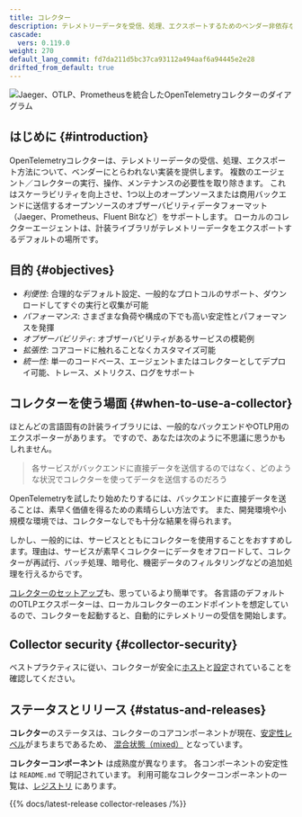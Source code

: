 ```yaml
---
title: コレクター
description: テレメトリーデータを受信、処理、エクスポートするためのベンダー非依存な方法
cascade:
  vers: 0.119.0
weight: 270
default_lang_commit: fd7da211d5bc37ca93112a494aaf6a94445e2e28
drifted_from_default: true
---
```


![Jaeger、OTLP、Prometheusを統合したOpenTelemetryコレクターのダイアグラム](img/otel-collector.svg)

## はじめに {#introduction}

OpenTelemetryコレクターは、テレメトリーデータの受信、処理、エクスポート方法について、ベンダーにとらわれない実装を提供します。
複数のエージェント／コレクターの実行、操作、メンテナンスの必要性を取り除きます。
これはスケーラビリティを向上させ、1つ以上のオープンソースまたは商用バックエンドに送信するオープンソースのオブザーバビリティデータフォーマット（Jaeger、Prometheus、Fluent Bitなど）をサポートします。
ローカルのコレクターエージェントは、計装ライブラリがテレメトリーデータをエクスポートするデフォルトの場所です。

## 目的 {#objectives}

- _利便性_: 合理的なデフォルト設定、一般的なプロトコルのサポート、ダウンロードしてすぐの実行と収集が可能
- _パフォーマンス_: さまざまな負荷や構成の下でも高い安定性とパフォーマンスを発揮
- _オブザーバビリティ_: オブザーバビリティがあるサービスの模範例
- _拡張性_: コアコードに触れることなくカスタマイズ可能
- _統一性_: 単一のコードベース、エージェントまたはコレクターとしてデプロイ可能、トレース、メトリクス、ログをサポート

## コレクターを使う場面 {#when-to-use-a-collector}

ほとんどの言語固有の計装ライブラリには、一般的なバックエンドやOTLP用のエクスポーターがあります。
ですので、あなたは次のように不思議に思うかもしれません。

> 各サービスがバックエンドに直接データを送信するのではなく、どのような状況でコレクターを使ってデータを送信するのだろう

OpenTelemetryを試したり始めたりするには、バックエンドに直接データを送ることは、素早く価値を得るための素晴らしい方法です。
また、開発環境や小規模な環境では、コレクターなしでも十分な結果を得られます。

しかし、一般的には、サービスとともにコレクターを使用することをおすすめします。理由は、サービスが素早くコレクターにデータをオフロードして、コレクターが再試行、バッチ処理、暗号化、機密データのフィルタリングなどの追加処理を行えるからです。

[コレクターのセットアップ](quick-start)も、思っているより簡単です。
各言語のデフォルトのOTLPエクスポーターは、ローカルコレクターのエンドポイントを想定しているので、コレクターを起動すると、自動的にテレメトリーの受信を開始します。

## Collector security {#collector-security}

ベストプラクティスに従い、コレクターが安全に[ホスト][hosted]と[設定][configured]されていることを確認してください。

## ステータスとリリース {#status-and-releases}

**コレクター**のステータスは、コレクターのコアコンポーネントが現在、[安定性レベル][stability levels]がまちまちであるため、 [混合状態（mixed）][mixed] となっています。

**コレクターコンポーネント** は成熟度が異なります。
各コンポーネントの安定性は `README.md` で明記されています。
利用可能なコレクターコンポーネントの一覧は、[レジストリ][registry] にあります。

{{% docs/latest-release collector-releases /%}}

[registry]: /ecosystem/registry/?language=collector
[hosted]: /docs/security/hosting-best-practices/
[configured]: /docs/security/config-best-practices/
[mixed]: /docs/specs/otel/document-status/#mixed
[stability levels]: https://github.com/open-telemetry/opentelemetry-collector#stability-levels
